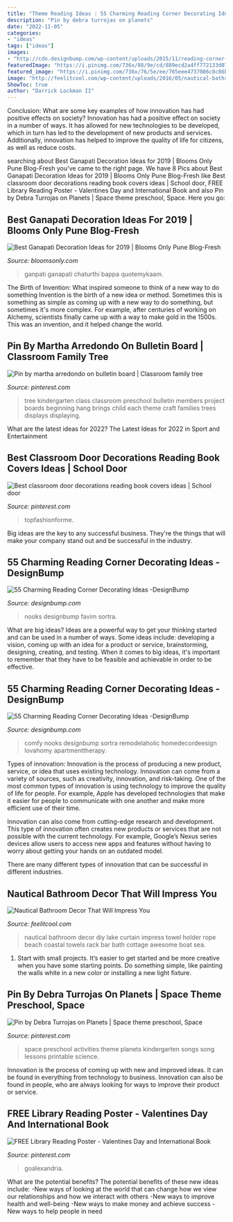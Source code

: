 ```yaml
---
title: "Theme Reading Ideas : 55 Charming Reading Corner Decorating Ideas -designbump"
description: "Pin by debra turrojas on planets"
date: "2022-11-05"
categories:
- "ideas"
tags: ["ideas"]
images:
- "http://cdn.designbump.com/wp-content/uploads/2015/11/reading-corner-nook49.jpg"
featuredImage: "https://i.pinimg.com/736x/88/9e/cd/889ecd2a4ff772133d0758c62f84af73--classroom-family-tree-classroom-ideas.jpg"
featured_image: "https://i.pinimg.com/736x/76/5e/ee/765eee4737086c8c86b6a22aa1b6f557.jpg"
image: "http://feelitcool.com/wp-content/uploads/2016/05/nautical-bathroom-decor17.jpg"
ShowToc: true
author: "Darrick Lockman II"
---
```



Conclusion: What are some key examples of how innovation has had positive effects on society?
Innovation has had a positive effect on society in a number of ways. It has allowed for new technologies to be developed, which in turn has led to the development of new products and services. Additionally, innovation has helped to improve the quality of life for citizens, as well as reduce costs.

	

		
searching about Best Ganapati Decoration Ideas for 2019 | Blooms Only Pune Blog-Fresh you've came to the right page. We have 8 Pics about Best Ganapati Decoration Ideas for 2019 | Blooms Only Pune Blog-Fresh like Best classroom door decorations reading book covers ideas | School door, FREE Library Reading Poster - Valentines Day and International Book and also Pin by Debra Turrojas on Planets | Space theme preschool, Space. Here you go:
		
    
## Best Ganapati Decoration Ideas For 2019 | Blooms Only Pune Blog-Fresh

<img loading=lazy src="https://www.bloomsonly.com/wpblog/wp-content/uploads/2019/07/Coconut-Shell-Decor-525x700.jpg" onerror="this.onerror=null;this.src='https://tse3.mm.bing.net/th?id=OIP.n9BeOJHlMP2IwpJt-iiwAgHaJ4&amp;pid=15.1';" alt="Best Ganapati Decoration Ideas for 2019 | Blooms Only Pune Blog-Fresh">

_Source: bloomsonly.com_

>ganpati ganapati chaturthi bappa quotemykaam. 

	

The Birth of Invention: What inspired someone to think of a new way to do something
Invention is the birth of a new idea or method. Sometimes this is something as simple as coming up with a new way to do something, but sometimes it's more complex. For example, after centuries of working on Alchemy, scientists finally came up with a way to make gold in the 1500s. This was an invention, and it helped change the world.

    
## Pin By Martha Arredondo On Bulletin Board | Classroom Family Tree

<img loading=lazy src="https://i.pinimg.com/736x/88/9e/cd/889ecd2a4ff772133d0758c62f84af73--classroom-family-tree-classroom-ideas.jpg" onerror="this.onerror=null;this.src='https://tse3.mm.bing.net/th?id=OIP.AgdHL3faDxQuAeq5OLnT-gHaJ3&amp;pid=15.1';" alt="Pin by martha arredondo on bulletin board | Classroom family tree">

_Source: pinterest.com_

>tree kindergarten class classroom preschool bulletin members project boards beginning hang brings child each theme craft families trees displays displaying. 

	

What are the latest ideas for 2022?
The Latest Ideas for 2022 in Sport and Entertainment

    
## Best Classroom Door Decorations Reading Book Covers Ideas | School Door

<img loading=lazy src="https://i.pinimg.com/736x/ec/e9/5e/ece95ea537b0dc9120c8d7d4a1d094ed.jpg" onerror="this.onerror=null;this.src='https://tse1.mm.bing.net/th?id=OIP.9Bu50RxAISBuwTP2_wDx0AAAAA&amp;pid=15.1';" alt="Best classroom door decorations reading book covers ideas | School door">

_Source: pinterest.com_

>topfashionforme. 

	

Big ideas are the key to any successful business. They're the things that will make your company stand out and be successful in the industry.

    
## 55 Charming Reading Corner Decorating Ideas -DesignBump

<img loading=lazy src="http://cdn.designbump.com/wp-content/uploads/2015/11/reading-corner-nook08.jpg" onerror="this.onerror=null;this.src='https://tse2.mm.bing.net/th?id=OIP.Pt200OS5GDaQzj09eI_-DQHaLH&amp;pid=15.1';" alt="55 Charming Reading Corner Decorating Ideas -DesignBump">

_Source: designbump.com_

>nooks designbump favim sortra. 

	

What are big ideas?
Ideas are a powerful way to get your thinking started and can be used in a number of ways. Some ideas include: developing a vision, coming up with an idea for a product or service, brainstorming, designing, creating, and testing. When it comes to big ideas, it's important to remember that they have to be feasible and achievable in order to be effective.

    
## 55 Charming Reading Corner Decorating Ideas -DesignBump

<img loading=lazy src="http://cdn.designbump.com/wp-content/uploads/2015/11/reading-corner-nook49.jpg" onerror="this.onerror=null;this.src='https://tse2.mm.bing.net/th?id=OIP.o9E2bFVJzG_Gqxi0ooqvhAHaJ4&amp;pid=15.1';" alt="55 Charming Reading Corner Decorating Ideas -DesignBump">

_Source: designbump.com_

>comfy nooks designbump sortra remodelaholic homedecordeesign lovahomy apartmenttherapy. 

	

Types of innovation:
Innovation is the process of producing a new product, service, or idea that uses existing technology. Innovation can come from a variety of sources, such as creativity, innovation, and risk-taking. 
One of the most common types of innovation is using technology to improve the quality of life for people. For example, Apple has developed technologies that make it easier for people to communicate with one another and make more efficient use of their time. 

Innovation can also come from cutting-edge research and development. This type of innovation often creates new products or services that are not possible with the current technology. For example, Google’s Nexus series devices allow users to access new apps and features without having to worry about getting your hands on an outdated model. 

There are many different types of innovation that can be successful in different industries.

    
## Nautical Bathroom Decor That Will Impress You

<img loading=lazy src="http://feelitcool.com/wp-content/uploads/2016/05/nautical-bathroom-decor17.jpg" onerror="this.onerror=null;this.src='https://tse1.mm.bing.net/th?id=OIP.wdg_Mw6N0WEIw1zWeDWuxQHaK9&amp;pid=15.1';" alt="Nautical Bathroom Decor That Will Impress You">

_Source: feelitcool.com_

>nautical bathroom decor diy lake curtain impress towel holder rope beach coastal towels rack bar bath cottage awesome boat sea. 

	

1. Start with small projects. It’s easier to get started and be more creative when you have some starting points. Do something simple, like painting the walls white in a new color or installing a new light fixture. 

    
## Pin By Debra Turrojas On Planets | Space Theme Preschool, Space

<img loading=lazy src="https://i.pinimg.com/736x/76/5e/ee/765eee4737086c8c86b6a22aa1b6f557.jpg" onerror="this.onerror=null;this.src='https://tse3.mm.bing.net/th?id=OIP.0pTEDghn64zuHBYq2AkfSwHaKh&amp;pid=15.1';" alt="Pin by Debra Turrojas on Planets | Space theme preschool, Space">

_Source: pinterest.com_

>space preschool activities theme planets kindergarten songs song lessons printable science. 

	

Innovation is the process of coming up with new and improved ideas. It can be found in everything from technology to business. Innovation can also be found in people, who are always looking for ways to improve their product or service.

    
## FREE Library Reading Poster - Valentines Day And International Book

<img loading=lazy src="https://i.pinimg.com/736x/b4/db/44/b4db44c513ce14a14a0371e5ab34b526.jpg" onerror="this.onerror=null;this.src='https://tse3.mm.bing.net/th?id=OIP.7hlS2Zq1xOMF_bMDgeqJCQHaMM&amp;pid=15.1';" alt="FREE Library Reading Poster - Valentines Day and International Book">

_Source: pinterest.com_

>goalexandria. 

	

What are the potential benefits?
The potential benefits of these new ideas include: 
-New ways of looking at the world that can change how we view our relationships and how we interact with others 
-New ways to improve health and well-being 
-New ways to make money and achieve success 
-New ways to help people in need


